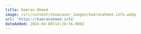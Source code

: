 ```yaml
---
title: Kamran Ahmed
image: /src/content/showcase/_images/kamranahmed.info.webp
url: 'https://kamranahmed.info'
dateAdded: 2024-04-08T14:20:56.000Z
---
```


